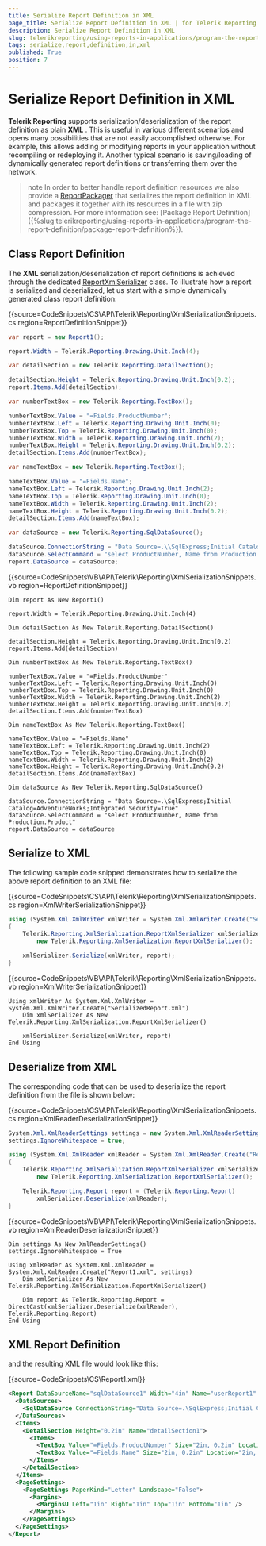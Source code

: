 ```yaml
---
title: Serialize Report Definition in XML
page_title: Serialize Report Definition in XML | for Telerik Reporting Documentation
description: Serialize Report Definition in XML
slug: telerikreporting/using-reports-in-applications/program-the-report-definition/serialize-report-definition-in-xml
tags: serialize,report,definition,in,xml
published: True
position: 7
---
```


# Serialize Report Definition in XML



__Telerik Reporting__  supports serialization/deserialization of the report definition as plain         __XML__ . This is useful in various         different scenarios and opens many possibilities that are not easily accomplished otherwise. For example, this allows         adding or modifying reports in your application without recompiling or redeploying it. Another typical scenario is         saving/loading of dynamically generated report definitions or transferring them over the network.       

>note In order to better handle report definition resources we also provide a            [ReportPackager](/reporting/api/Telerik.Reporting.ReportPackager)            that serializes the report definition in XML and packages it together with its resources in a file with zip compression.           For more information see: [Package Report Definition]({%slug telerikreporting/using-reports-in-applications/program-the-report-definition/package-report-definition%}).         

## Class Report Definition

The __XML__  serialization/deserialization of report definitions is achieved through the dedicated            [ReportXmlSerializer](/reporting/api/Telerik.Reporting.XmlSerialization.ReportXmlSerializer)            class. To illustrate how a report is serialized and deserialized, let us start with a simple dynamically generated class report definition:         

{{source=CodeSnippets\CS\API\Telerik\Reporting\XmlSerializationSnippets.cs region=ReportDefinitionSnippet}}
````C#
var report = new Report1();

report.Width = Telerik.Reporting.Drawing.Unit.Inch(4);

var detailSection = new Telerik.Reporting.DetailSection();

detailSection.Height = Telerik.Reporting.Drawing.Unit.Inch(0.2);
report.Items.Add(detailSection);

var numberTextBox = new Telerik.Reporting.TextBox();

numberTextBox.Value = "=Fields.ProductNumber";
numberTextBox.Left = Telerik.Reporting.Drawing.Unit.Inch(0);
numberTextBox.Top = Telerik.Reporting.Drawing.Unit.Inch(0);
numberTextBox.Width = Telerik.Reporting.Drawing.Unit.Inch(2);
numberTextBox.Height = Telerik.Reporting.Drawing.Unit.Inch(0.2);
detailSection.Items.Add(numberTextBox);

var nameTextBox = new Telerik.Reporting.TextBox();

nameTextBox.Value = "=Fields.Name";
nameTextBox.Left = Telerik.Reporting.Drawing.Unit.Inch(2);
nameTextBox.Top = Telerik.Reporting.Drawing.Unit.Inch(0);
nameTextBox.Width = Telerik.Reporting.Drawing.Unit.Inch(2);
nameTextBox.Height = Telerik.Reporting.Drawing.Unit.Inch(0.2);
detailSection.Items.Add(nameTextBox);

var dataSource = new Telerik.Reporting.SqlDataSource();

dataSource.ConnectionString = "Data Source=.\\SqlExpress;Initial Catalog=AdventureWorks;Integrated Security=True";
dataSource.SelectCommand = "select ProductNumber, Name from Production.Product";
report.DataSource = dataSource;
````
{{source=CodeSnippets\VB\API\Telerik\Reporting\XmlSerializationSnippets.vb region=ReportDefinitionSnippet}}
````VB
Dim report As New Report1()

report.Width = Telerik.Reporting.Drawing.Unit.Inch(4)

Dim detailSection As New Telerik.Reporting.DetailSection()

detailSection.Height = Telerik.Reporting.Drawing.Unit.Inch(0.2)
report.Items.Add(detailSection)

Dim numberTextBox As New Telerik.Reporting.TextBox()

numberTextBox.Value = "=Fields.ProductNumber"
numberTextBox.Left = Telerik.Reporting.Drawing.Unit.Inch(0)
numberTextBox.Top = Telerik.Reporting.Drawing.Unit.Inch(0)
numberTextBox.Width = Telerik.Reporting.Drawing.Unit.Inch(2)
numberTextBox.Height = Telerik.Reporting.Drawing.Unit.Inch(0.2)
detailSection.Items.Add(numberTextBox)

Dim nameTextBox As New Telerik.Reporting.TextBox()

nameTextBox.Value = "=Fields.Name"
nameTextBox.Left = Telerik.Reporting.Drawing.Unit.Inch(2)
nameTextBox.Top = Telerik.Reporting.Drawing.Unit.Inch(0)
nameTextBox.Width = Telerik.Reporting.Drawing.Unit.Inch(2)
nameTextBox.Height = Telerik.Reporting.Drawing.Unit.Inch(0.2)
detailSection.Items.Add(nameTextBox)

Dim dataSource As New Telerik.Reporting.SqlDataSource()

dataSource.ConnectionString = "Data Source=.\SqlExpress;Initial Catalog=AdventureWorks;Integrated Security=True"
dataSource.SelectCommand = "select ProductNumber, Name from Production.Product"
report.DataSource = dataSource
````

## Serialize to XML

The following sample code snipped demonstrates how to serialize the above report definition to an XML file:

{{source=CodeSnippets\CS\API\Telerik\Reporting\XmlSerializationSnippets.cs region=XmlWriterSerializationSnippet}}
````C#
using (System.Xml.XmlWriter xmlWriter = System.Xml.XmlWriter.Create("SerializedReport.xml"))
{
    Telerik.Reporting.XmlSerialization.ReportXmlSerializer xmlSerializer =
        new Telerik.Reporting.XmlSerialization.ReportXmlSerializer();

    xmlSerializer.Serialize(xmlWriter, report);
}
````
{{source=CodeSnippets\VB\API\Telerik\Reporting\XmlSerializationSnippets.vb region=XmlWriterSerializationSnippet}}
````VB
Using xmlWriter As System.Xml.XmlWriter = System.Xml.XmlWriter.Create("SerializedReport.xml")
    Dim xmlSerializer As New Telerik.Reporting.XmlSerialization.ReportXmlSerializer()

    xmlSerializer.Serialize(xmlWriter, report)
End Using
````

## Deserialize from XML

The corresponding code that can be used to deserialize the report definition from the file is shown below:

{{source=CodeSnippets\CS\API\Telerik\Reporting\XmlSerializationSnippets.cs region=XmlReaderDeserializationSnippet}}
````C#
System.Xml.XmlReaderSettings settings = new System.Xml.XmlReaderSettings();
settings.IgnoreWhitespace = true;

using (System.Xml.XmlReader xmlReader = System.Xml.XmlReader.Create("Report1.xml", settings))
{
    Telerik.Reporting.XmlSerialization.ReportXmlSerializer xmlSerializer =
        new Telerik.Reporting.XmlSerialization.ReportXmlSerializer();

    Telerik.Reporting.Report report = (Telerik.Reporting.Report)
        xmlSerializer.Deserialize(xmlReader);
}
````
{{source=CodeSnippets\VB\API\Telerik\Reporting\XmlSerializationSnippets.vb region=XmlReaderDeserializationSnippet}}
````VB
Dim settings As New XmlReaderSettings()
settings.IgnoreWhitespace = True

Using xmlReader As System.Xml.XmlReader = System.Xml.XmlReader.Create("Report1.xml", settings)
    Dim xmlSerializer As New Telerik.Reporting.XmlSerialization.ReportXmlSerializer()

    Dim report As Telerik.Reporting.Report = DirectCast(xmlSerializer.Deserialize(xmlReader), Telerik.Reporting.Report)
End Using
````

## XML Report Definition

and the resulting XML file would look like this:

{{source=CodeSnippets\CS\Report1.xml}}
````XML
<Report DataSourceName="sqlDataSource1" Width="4in" Name="userReport1" xmlns="http://schemas.telerik.com/reporting/2012/2">
  <DataSources>
    <SqlDataSource ConnectionString="Data Source=.\SqlExpress;Initial Catalog=AdventureWorks;Integrated Security=True" SelectCommand="select ProductNumber, Name from Production.Product" Name="sqlDataSource1" />
  </DataSources>
  <Items>
    <DetailSection Height="0.2in" Name="detailSection1">
      <Items>
        <TextBox Value="=Fields.ProductNumber" Size="2in, 0.2in" Location="0in, 0cm" Name="textBox1" />
        <TextBox Value="=Fields.Name" Size="2in, 0.2in" Location="2in, 0cm" Name="textBox2" />
      </Items>
    </DetailSection>
  </Items>
  <PageSettings>
    <PageSettings PaperKind="Letter" Landscape="False">
      <Margins>
        <MarginsU Left="1in" Right="1in" Top="1in" Bottom="1in" />
      </Margins>
    </PageSettings>
  </PageSettings>
</Report>
````

